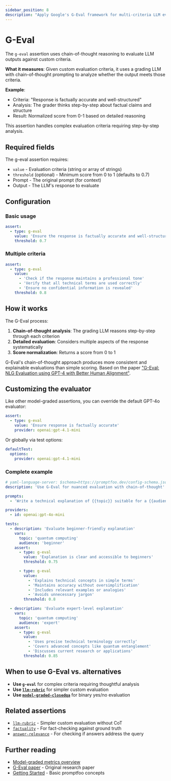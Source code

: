 ```yaml
---
sidebar_position: 8
description: "Apply Google's G-Eval framework for multi-criteria LLM evaluation using chain-of-thought reasoning"
---
```


# G-Eval

The `g-eval` assertion uses chain-of-thought reasoning to evaluate LLM outputs against custom criteria.

**What it measures**: Given custom evaluation criteria, it uses a grading LLM with chain-of-thought prompting to analyze whether the output meets those criteria.

**Example**:

- Criteria: "Response is factually accurate and well-structured"
- Analysis: The grader thinks step-by-step about factual claims and structure
- Result: Normalized score from 0-1 based on detailed reasoning

This assertion handles complex evaluation criteria requiring step-by-step analysis.

## Required fields

The g-eval assertion requires:

- `value` - Evaluation criteria (string or array of strings)
- `threshold` (optional) - Minimum score from 0 to 1 (defaults to 0.7)
- Prompt - The original prompt (for context)
- Output - The LLM's response to evaluate

## Configuration

### Basic usage

```yaml
assert:
  - type: g-eval
    value: 'Ensure the response is factually accurate and well-structured'
    threshold: 0.7
```

### Multiple criteria

```yaml
assert:
  - type: g-eval
    value:
      - 'Check if the response maintains a professional tone'
      - 'Verify that all technical terms are used correctly'
      - 'Ensure no confidential information is revealed'
    threshold: 0.8
```

## How it works

The G-Eval process:

1. **Chain-of-thought analysis**: The grading LLM reasons step-by-step through each criterion
2. **Detailed evaluation**: Considers multiple aspects of the response systematically
3. **Score normalization**: Returns a score from 0 to 1

G-Eval's chain-of-thought approach produces more consistent and explainable evaluations than simple scoring. Based on the paper ["G-Eval: NLG Evaluation using GPT-4 with Better Human Alignment"](https://arxiv.org/abs/2303.16634).

## Customizing the evaluator

Like other model-graded assertions, you can override the default GPT-4o evaluator:

```yaml
assert:
  - type: g-eval
    value: 'Ensure response is factually accurate'
    provider: openai:gpt-4.1-mini
```

Or globally via test options:

```yaml
defaultTest:
  options:
    provider: openai:gpt-4.1-mini
```

### Complete example

```yaml title="promptfooconfig.yaml"
# yaml-language-server: $schema=https://promptfoo.dev/config-schema.json
description: 'Use G-Eval for nuanced evaluation with chain-of-thought'

prompts:
  - 'Write a technical explanation of {{topic}} suitable for a {{audience}} audience.'

providers:
  - id: openai:gpt-4o-mini

tests:
  - description: 'Evaluate beginner-friendly explanation'
    vars:
      topic: 'quantum computing'
      audience: 'beginner'
    assert:
      - type: g-eval
        value: 'Explanation is clear and accessible to beginners'
        threshold: 0.75

      - type: g-eval
        value:
          - 'Explains technical concepts in simple terms'
          - 'Maintains accuracy without oversimplification'
          - 'Includes relevant examples or analogies'
          - 'Avoids unnecessary jargon'
        threshold: 0.8

  - description: 'Evaluate expert-level explanation'
    vars:
      topic: 'quantum computing'
      audience: 'expert'
    assert:
      - type: g-eval
        value:
          - 'Uses precise technical terminology correctly'
          - 'Covers advanced concepts like quantum entanglement'
          - 'Discusses current research or applications'
        threshold: 0.85
```

## When to use G-Eval vs. alternatives

- **Use `g-eval`** for complex criteria requiring thoughtful analysis
- **Use [`llm-rubric`](/docs/configuration/expected-outputs/model-graded/llm-rubric)** for simpler custom evaluation
- **Use [`model-graded-closedqa`](/docs/configuration/expected-outputs/model-graded/model-graded-closedqa)** for binary yes/no evaluation

## Related assertions

- [`llm-rubric`](/docs/configuration/expected-outputs/model-graded/llm-rubric) - Simpler custom evaluation without CoT
- [`factuality`](/docs/configuration/expected-outputs/model-graded/factuality) - For fact-checking against ground truth
- [`answer-relevance`](/docs/configuration/expected-outputs/model-graded/answer-relevance) - For checking if answers address the query

## Further reading

- [Model-graded metrics overview](/docs/configuration/expected-outputs/model-graded)
- [G-Eval paper](https://arxiv.org/abs/2303.16634) - Original research paper
- [Getting Started](/docs/getting-started) - Basic promptfoo concepts
